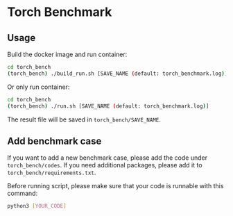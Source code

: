 # Torch Benchmark

## Usage

Build the docker image and run container:

```bash
cd torch_bench
(torch_bench) ./build_run.sh [SAVE_NAME (default: torch_benchmark.log)] [TORCH_VERSION (default: 1.13.0)] [CUDA_VERSION (default: 11.6)]
```

Or only run container:

```bash
cd torch_bench
(torch_bench) ./run.sh [SAVE_NAME (default: torch_benchmark.log)]
```

The result file will be saved in `torch_bench/SAVE_NAME`.

## Add benchmark case

If you want to add a new benchmark case, please add the code under `torch_bench/codes`.
If you need additional packages, please add it to `torch_bench/requirements.txt`.

Before running script, please make sure that your code is runnable with this command:

```bash
python3 [YOUR_CODE]
```
